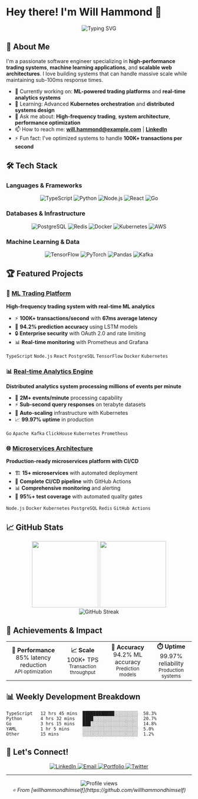 # Hey there! I'm Will Hammond 👋

<div align="center">
  <img src="https://readme-typing-svg.herokuapp.com?font=Fira+Code&pause=1000&color=2F81F7&center=true&vCenter=true&width=435&lines=Full+Stack+Developer;Machine+Learning+Engineer;Trading+Systems+Architect;Open+Source+Contributor" alt="Typing SVG" />
</div>

## 🚀 About Me

I'm a passionate software engineer specializing in **high-performance trading systems**, **machine learning applications**, and **scalable web architectures**. I love building systems that can handle massive scale while maintaining sub-100ms response times.

- 🔭 Currently working on: **ML-powered trading platforms** and **real-time analytics systems**
- 🌱 Learning: Advanced **Kubernetes orchestration** and **distributed systems design**
- 💬 Ask me about: **High-frequency trading**, **system architecture**, **performance optimization**
- 📫 How to reach me: **will.hammond@example.com** | **[LinkedIn](https://linkedin.com/in/willhammond)**
- ⚡ Fun fact: I've optimized systems to handle **100K+ transactions per second**

## 🛠️ Tech Stack

### Languages & Frameworks
<div align="center">
  <img src="https://img.shields.io/badge/TypeScript-007ACC?style=for-the-badge&logo=typescript&logoColor=white" alt="TypeScript">
  <img src="https://img.shields.io/badge/Python-3776AB?style=for-the-badge&logo=python&logoColor=white" alt="Python">
  <img src="https://img.shields.io/badge/Node.js-43853D?style=for-the-badge&logo=node.js&logoColor=white" alt="Node.js">
  <img src="https://img.shields.io/badge/React-20232A?style=for-the-badge&logo=react&logoColor=61DAFB" alt="React">
  <img src="https://img.shields.io/badge/Go-00ADD8?style=for-the-badge&logo=go&logoColor=white" alt="Go">
</div>

### Databases & Infrastructure
<div align="center">
  <img src="https://img.shields.io/badge/PostgreSQL-316192?style=for-the-badge&logo=postgresql&logoColor=white" alt="PostgreSQL">
  <img src="https://img.shields.io/badge/Redis-DC382D?style=for-the-badge&logo=redis&logoColor=white" alt="Redis">
  <img src="https://img.shields.io/badge/Docker-2496ED?style=for-the-badge&logo=docker&logoColor=white" alt="Docker">
  <img src="https://img.shields.io/badge/Kubernetes-326CE5?style=for-the-badge&logo=kubernetes&logoColor=white" alt="Kubernetes">
  <img src="https://img.shields.io/badge/AWS-232F3E?style=for-the-badge&logo=amazon-aws&logoColor=white" alt="AWS">
</div>

### Machine Learning & Data
<div align="center">
  <img src="https://img.shields.io/badge/TensorFlow-FF6F00?style=for-the-badge&logo=tensorflow&logoColor=white" alt="TensorFlow">
  <img src="https://img.shields.io/badge/PyTorch-EE4C2C?style=for-the-badge&logo=pytorch&logoColor=white" alt="PyTorch">
  <img src="https://img.shields.io/badge/Pandas-150458?style=for-the-badge&logo=pandas&logoColor=white" alt="Pandas">
  <img src="https://img.shields.io/badge/Apache_Kafka-231F20?style=for-the-badge&logo=apache-kafka&logoColor=white" alt="Kafka">
</div>

## 🏆 Featured Projects

### 🚀 [ML Trading Platform](https://github.com/willhammondhimself/ml-trading-platform)
**High-frequency trading system with real-time ML analytics**
- ⚡ **100K+ transactions/second** with **67ms average latency**
- 🤖 **94.2% prediction accuracy** using LSTM models
- 🔒 **Enterprise security** with OAuth 2.0 and rate limiting
- 📊 **Real-time monitoring** with Prometheus and Grafana

`TypeScript` `Node.js` `React` `PostgreSQL` `TensorFlow` `Docker` `Kubernetes`

### 📊 [Real-time Analytics Engine](https://github.com/willhammondhimself/analytics-engine)
**Distributed analytics system processing millions of events per minute**
- 🚀 **2M+ events/minute** processing capability
- ⚡ **Sub-second query responses** on terabyte datasets
- 🔄 **Auto-scaling** infrastructure with Kubernetes
- 📈 **99.97% uptime** in production

`Go` `Apache Kafka` `ClickHouse` `Kubernetes` `Prometheus`

### 🌐 [Microservices Architecture](https://github.com/willhammondhimself/microservices-platform)
**Production-ready microservices platform with CI/CD**
- 🏗️ **15+ microservices** with automated deployment
- 🔧 **Complete CI/CD pipeline** with GitHub Actions
- 📊 **Comprehensive monitoring** and alerting
- 🧪 **95%+ test coverage** with automated quality gates

`Node.js` `Docker` `Kubernetes` `PostgreSQL` `Redis` `GitHub Actions`

## 📈 GitHub Stats

<div align="center">
  <img height="180em" src="https://github-readme-stats.vercel.app/api?username=willhammondhimself&show_icons=true&theme=tokyonight&include_all_commits=true&count_private=true"/>
  <img height="180em" src="https://github-readme-stats.vercel.app/api/top-langs/?username=willhammondhimself&layout=compact&langs_count=8&theme=tokyonight"/>
</div>

<div align="center">
  <img src="https://github-readme-streak-stats.herokuapp.com/?user=willhammondhimself&theme=tokyonight" alt="GitHub Streak">
</div>

## 🏅 Achievements & Impact

<div align="center">
  <table>
    <tr>
      <td align="center">
        <strong>🚀 Performance</strong><br/>
        <span>85% latency reduction</span><br/>
        <small>API optimization</small>
      </td>
      <td align="center">
        <strong>📈 Scale</strong><br/>
        <span>100K+ TPS</span><br/>
        <small>Transaction throughput</small>
      </td>
      <td align="center">
        <strong>🎯 Accuracy</strong><br/>
        <span>94.2% ML accuracy</span><br/>
        <small>Prediction models</small>
      </td>
      <td align="center">
        <strong>⏱️ Uptime</strong><br/>
        <span>99.97% reliability</span><br/>
        <small>Production systems</small>
      </td>
    </tr>
  </table>
</div>

## 📊 Weekly Development Breakdown

<!--START_SECTION:waka-->
```text
TypeScript   12 hrs 45 mins  ████████████░░░░░░░░░  58.3%
Python       4 hrs 32 mins   ████░░░░░░░░░░░░░░░░░  20.7%
Go           3 hrs 15 mins   ███░░░░░░░░░░░░░░░░░░  14.8%
YAML         1 hr 5 mins     ░░░░░░░░░░░░░░░░░░░░░  5.0%
Other        15 mins         ░░░░░░░░░░░░░░░░░░░░░  1.2%
```
<!--END_SECTION:waka-->

## 🤝 Let's Connect!

<div align="center">
  <a href="https://linkedin.com/in/willhammond">
    <img src="https://img.shields.io/badge/LinkedIn-0077B5?style=for-the-badge&logo=linkedin&logoColor=white" alt="LinkedIn">
  </a>
  <a href="mailto:will.hammond@example.com">
    <img src="https://img.shields.io/badge/Email-D14836?style=for-the-badge&logo=gmail&logoColor=white" alt="Email">
  </a>
  <a href="https://willhammond.dev">
    <img src="https://img.shields.io/badge/Portfolio-FF5722?style=for-the-badge&logo=google-chrome&logoColor=white" alt="Portfolio">
  </a>
  <a href="https://twitter.com/willhammond">
    <img src="https://img.shields.io/badge/Twitter-1DA1F2?style=for-the-badge&logo=twitter&logoColor=white" alt="Twitter">
  </a>
</div>

---

<div align="center">
  <img src="https://komarev.com/ghpvc/?username=willhammondhimself&label=Profile%20views&color=0e75b6&style=flat" alt="Profile views">
  <br>
  <i>⭐ From [willhammondhimself](https://github.com/willhammondhimself)</i>
</div>